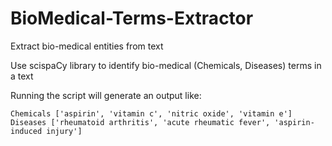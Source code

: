 # BioMedical-Terms-Extractor
Extract bio-medical entities from text

Use scispaCy library to identify bio-medical (Chemicals, Diseases) terms in a text

Running the script will generate an output like:

    Chemicals ['aspirin', 'vitamin c', 'nitric oxide', 'vitamin e']
    Diseases ['rheumatoid arthritis', 'acute rheumatic fever', 'aspirin-induced injury']